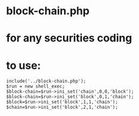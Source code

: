 # block-chain.php
# for any securities coding
# to use:


    include('../block-chain.php');
    $run = new shell_exec;
    $block-chain=$run->ini_set('chain',0,0,'block');
    $block-chain=$run->ini_set('block',0,1,'chain');
    $block=$run->ini_set('block',1,1,'chain');
    $chain=$run->ini_set('block',2,1,'chain');
